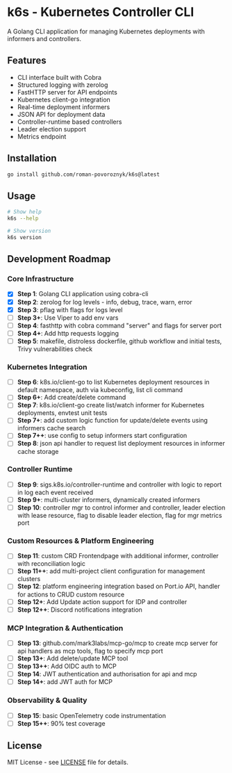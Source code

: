 # k6s - Kubernetes Controller CLI

A Golang CLI application for managing Kubernetes deployments with informers and controllers.

## Features

- CLI interface built with Cobra
- Structured logging with zerolog
- FastHTTP server for API endpoints
- Kubernetes client-go integration
- Real-time deployment informers
- JSON API for deployment data
- Controller-runtime based controllers
- Leader election support
- Metrics endpoint

## Installation

```bash
go install github.com/roman-povoroznyk/k6s@latest
```

## Usage

```bash
# Show help
k6s --help

# Show version
k6s version
```

## Development Roadmap

### Core Infrastructure
- [x] **Step 1**: Golang CLI application using cobra-cli
- [x] **Step 2**: zerolog for log levels - info, debug, trace, warn, error
- [x] **Step 3**: pflag with flags for logs level
- [ ] **Step 3+**: Use Viper to add env vars
- [ ] **Step 4**: fasthttp with cobra command "server" and flags for server port
- [ ] **Step 4+**: Add http requests logging
- [ ] **Step 5**: makefile, distroless dockerfile, github workflow and initial tests, Trivy vulnerabilities check

### Kubernetes Integration
- [ ] **Step 6**: k8s.io/client-go to list Kubernetes deployment resources in default namespace, auth via kubeconfig, list cli command
- [ ] **Step 6+**: Add create/delete command
- [ ] **Step 7**: k8s.io/client-go create list/watch informer for Kubernetes deployments, envtest unit tests
- [ ] **Step 7+**: add custom logic function for update/delete events using informers cache search
- [ ] **Step 7++**: use config to setup informers start configuration
- [ ] **Step 8**: json api handler to request list deployment resources in informer cache storage

### Controller Runtime
- [ ] **Step 9**: sigs.k8s.io/controller-runtime and controller with logic to report in log each event received
- [ ] **Step 9+**: multi-cluster informers, dynamically created informers
- [ ] **Step 10**: controller mgr to control informer and controller, leader election with lease resource, flag to disable leader election, flag for mgr metrics port

### Custom Resources & Platform Engineering
- [ ] **Step 11**: custom CRD Frontendpage with additional informer, controller with reconciliation logic
- [ ] **Step 11++**: add multi-project client configuration for management clusters
- [ ] **Step 12**: platform engineering integration based on Port.io API, handler for actions to CRUD custom resource
- [ ] **Step 12+**: Add Update action support for IDP and controller
- [ ] **Step 12++**: Discord notifications integration

### MCP Integration & Authentication
- [ ] **Step 13**: github.com/mark3labs/mcp-go/mcp to create mcp server for api handlers as mcp tools, flag to specify mcp port
- [ ] **Step 13+**: Add delete/update MCP tool
- [ ] **Step 13++**: Add OIDC auth to MCP
- [ ] **Step 14**: JWT authentication and authorisation for api and mcp
- [ ] **Step 14+**: add JWT auth for MCP

### Observability & Quality
- [ ] **Step 15**: basic OpenTelemetry code instrumentation
- [ ] **Step 15++**: 90% test coverage

## License

MIT License - see [LICENSE](LICENSE) file for details.
